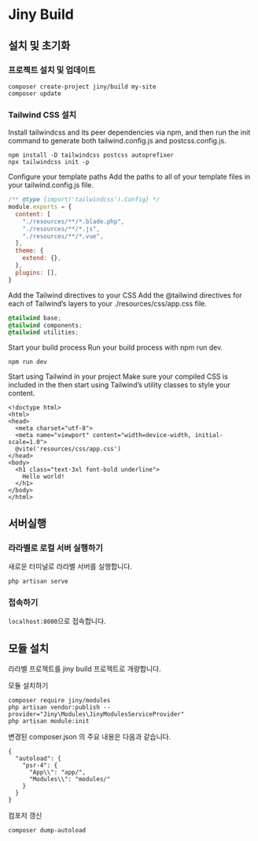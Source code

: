 # Jiny Build

## 설치 및 초기화

### 프로젝트 설치 및 업데이트

```
composer create-project jiny/build my-site
composer update
```

### Tailwind CSS 설치
Install tailwindcss and its peer dependencies via npm, and then run the init command to generate both tailwind.config.js and postcss.config.js.

```
npm install -D tailwindcss postcss autoprefixer
npx tailwindcss init -p
```

Configure your template paths
Add the paths to all of your template files in your tailwind.config.js file.

```js
/** @type {import('tailwindcss').Config} */
module.exports = {
  content: [
    "./resources/**/*.blade.php",
    "./resources/**/*.js",
    "./resources/**/*.vue",
  ],
  theme: {
    extend: {},
  },
  plugins: [],
}
```

Add the Tailwind directives to your CSS
Add the @tailwind directives for each of Tailwind’s layers to your ./resources/css/app.css file.

```css
@tailwind base;
@tailwind components;
@tailwind utilities;
```

Start your build process
Run your build process with npm run dev.

```
npm run dev
```

Start using Tailwind in your project
Make sure your compiled CSS is included in the <head> then start using Tailwind’s utility classes to style your content.

```
<!doctype html>
<html>
<head>
  <meta charset="utf-8">
  <meta name="viewport" content="width=device-width, initial-scale=1.0">
  @vite('resources/css/app.css')
</head>
<body>
  <h1 class="text-3xl font-bold underline">
    Hello world!
  </h1>
</body>
</html>
```

## 서버실행

### 라라벨로 로컬 서버 실행하기
새로운 터미널로 라라벨 서버를 실행합니다.
```
php artisan serve
```

### 접속하기
`localhost:8000`으로 접속합니다.

## 모듈 설치
라라벨 프로젝트를 jiny build 프로젝트로 개량합니다.

모듈 설치하기
```
composer require jiny/modules
php artisan vendor:publish --provider="Jiny\Modules\JinyModulesServiceProvider"
php artisan module:init
```

변경된 composer.json 의 주요 내용은 다음과 같습니다.
```
{
  "autoload": {
    "psr-4": {
      "App\\": "app/",
      "Modules\\": "modules/"
    }
  }
}
```

컴포저 갱신
```
composer dump-autoload
```


